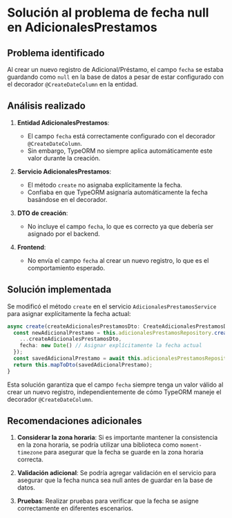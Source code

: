 # Solución al problema de fecha null en AdicionalesPrestamos

## Problema identificado

Al crear un nuevo registro de Adicional/Préstamo, el campo `fecha` se estaba guardando como `null` en la base de datos a pesar de estar configurado con el decorador `@CreateDateColumn` en la entidad.

## Análisis realizado

1. **Entidad AdicionalesPrestamos**: 
   - El campo `fecha` está correctamente configurado con el decorador `@CreateDateColumn`.
   - Sin embargo, TypeORM no siempre aplica automáticamente este valor durante la creación.

2. **Servicio AdicionalesPrestamos**:
   - El método `create` no asignaba explícitamente la fecha.
   - Confiaba en que TypeORM asignaría automáticamente la fecha basándose en el decorador.

3. **DTO de creación**:
   - No incluye el campo `fecha`, lo que es correcto ya que debería ser asignado por el backend.

4. **Frontend**:
   - No envía el campo `fecha` al crear un nuevo registro, lo que es el comportamiento esperado.

## Solución implementada

Se modificó el método `create` en el servicio `AdicionalesPrestamosService` para asignar explícitamente la fecha actual:

```typescript
async create(createAdicionalesPrestamosDto: CreateAdicionalesPrestamosDto): Promise<AdicionalesPrestamosDto> {
  const newAdicionalPrestamo = this.adicionalesPrestamosRepository.create({
    ...createAdicionalesPrestamosDto,
    fecha: new Date() // Asignar explícitamente la fecha actual
  });
  const savedAdicionalPrestamo = await this.adicionalesPrestamosRepository.save(newAdicionalPrestamo);
  return this.mapToDto(savedAdicionalPrestamo);
}
```

Esta solución garantiza que el campo `fecha` siempre tenga un valor válido al crear un nuevo registro, independientemente de cómo TypeORM maneje el decorador `@CreateDateColumn`.

## Recomendaciones adicionales

1. **Considerar la zona horaria**: Si es importante mantener la consistencia en la zona horaria, se podría utilizar una biblioteca como `moment-timezone` para asegurar que la fecha se guarde en la zona horaria correcta.

2. **Validación adicional**: Se podría agregar validación en el servicio para asegurar que la fecha nunca sea null antes de guardar en la base de datos.

3. **Pruebas**: Realizar pruebas para verificar que la fecha se asigne correctamente en diferentes escenarios.
